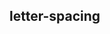 ## letter-spacing


<!-- CSSJSON.letter-spacing.description -->

<!-- CSSJSON.letter-spacing.syntax -->

<!-- CSSJSON.letter-spacing.values -->

<!-- CSSJSON.letter-spacing.compatibility -->

<!-- CSSJSON.letter-spacing.reference -->